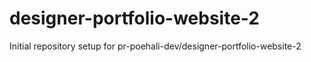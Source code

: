 # designer-portfolio-website-2

Initial repository setup for pr-poehali-dev/designer-portfolio-website-2